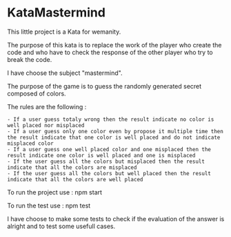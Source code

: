 # KataMastermind

This little project is a Kata for wemanity.

The purpose of this kata is to replace the work of the player who create the code and who have to check the response of the other player who try to break the code.

I have choose the subject "mastermind".

The purpose of the game is to guess the randomly generated secret composed of colors.

The rules are the following :

    - If a user guess totaly wrong then the result indicate no color is well placed nor misplaced
    - If a user guess only one color even by propose it multiple time then the result indicate that one color is well placed and do not indicate misplaced color
    - If a user guess one well placed color and one misplaced then the result indicate one color is well placed and one is misplaced
    - If the user guess all the colors but misplaced then the result indicate that all the colors are misplaced
    - If the user guess all the colors but well placed then the result indicate that all the colors are well placed

To run the project use : npm start

To run the test use : npm test

I have choose to make some tests to check if the evaluation of the answer is alright and to test some usefull cases.